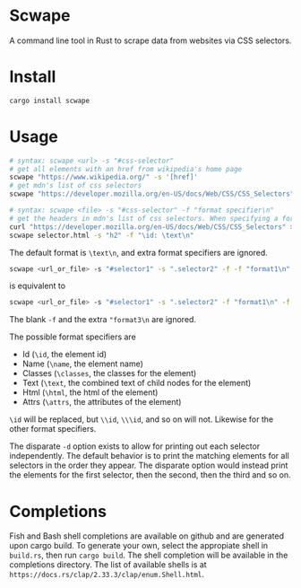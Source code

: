# Scwape
A command line tool in Rust to scrape data from websites via CSS selectors. 

# Install
```bash
cargo install scwape
```

# Usage
```bash
# syntax: scwape <url> -s "#css-selector"
# get all elements with an href from wikipedia's home page
scwape "https://www.wikipedia.org/" -s '[href]'
# get mdn's list of css selectors
scwape "https://developer.mozilla.org/en-US/docs/Web/CSS/CSS_Selectors" -s '[href*="/en-US/docs/Web/CSS/"]'
```
```bash
# syntax: scwape <file> -s "#css-selector" -f "format specifier\n"
# get the headers in mdn's list of css selectors. When specifying a format, appending a newline is typically desirable. 
curl "https://developer.mozilla.org/en-US/docs/Web/CSS/CSS_Selectors" > selector.html
scwape selector.html -s "h2" -f "\id: \text\n"
```

The default format is `\text\n`, and extra format specifiers are ignored. 

```bash
scwape <url_or_file> -s "#selector1" -s ".selector2" -f -f "format1\n" -f "format2\n" -f "format3\n"
```
is equivalent to
```bash
scwape <url_or_file> -s "#selector1" -s ".selector2" -f "format1\n" -f "format2\n"
```
The blank `-f` and the extra `"format3\n` are ignored.

The possible format specifiers are 
* Id (`\id`, the element id)
* Name (`\name`, the element name)
* Classes (`\classes`, the classes for the element)
* Text (`\text`, the combined text of child nodes for the element)
* Html (`\html`, the html of the element)
* Attrs (`\attrs`, the attributes of the element)

`\id` will be replaced, but `\\id`, `\\\id`, and so on will not. Likewise for the other format specifiers. 

The disparate `-d` option exists to allow for printing out each selector independently. The default behavior is to print the matching elements for all selectors in the order they appear. The disparate option would instead print the elements for the first selector, then the second, then the third and so on. 
    
# Completions
Fish and Bash shell completions are available on github and are generated upon cargo build. 
To generate your own, select the appropiate shell in `build.rs`, then run `cargo build`. The shell completion will be available in the completions directory. The list of available shells is at `https://docs.rs/clap/2.33.3/clap/enum.Shell.html`. 
